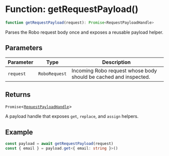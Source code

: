 # Function: getRequestPayload()

```ts
function getRequestPayload(request): Promise<RequestPayloadHandle>
```

Parses the Robo request body once and exposes a reusable payload helper.

## Parameters

| Parameter | Type | Description |
| ------ | ------ | ------ |
| `request` | `RoboRequest` | Incoming Robo request whose body should be cached and inspected. |

## Returns

`Promise`\<[`RequestPayloadHandle`](Interface.RequestPayloadHandle.md)\>

A payload handle that exposes `get`, `replace`, and `assign` helpers.

## Example

```ts
const payload = await getRequestPayload(request)
const { email } = payload.get<{ email: string }>()
```
